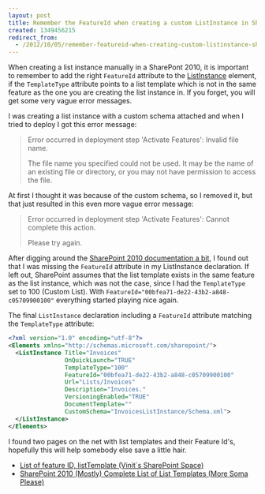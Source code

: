 ```yaml
---
layout: post
title: Remember the FeatureId when creating a custom ListInstance in SharePoint 2010
created: 1349456215
redirect_from:
  - /2012/10/05/remember-featureid-when-creating-custom-listinstance-sharepoint-2010
---
```

When creating a list instance manually in a SharePont 2010, it is important to remember to add the right `FeatureId` attribute to the [ListInstance]( http://msdn.microsoft.com/en-us/library/ms476062.aspx) element, if the `TemplateType` attribute points to a list template which is not in the same feature as the one you are creating the list instance in. If you forget, you will get some very vague error messages.

I was creating a list instance with a custom schema attached and when I tried to deploy I got this error message:

> Error occurred in deployment step 'Activate Features': Invalid file name.
>
> The file name you specified could not be used.  It may be the name of an existing file or directory, or you may not have permission to access the file.

At first I thought it was because of the custom schema, so I removed it, but that just resulted in this even more vague error message:

> Error occurred in deployment step 'Activate Features': Cannot complete this action. 
>
> Please try again.

After digging around the [SharePoint 2010 documentation a bit]( http://msdn.microsoft.com/en-us/library/ms476062.aspx), I found out that I was missing the `FeatureId` attribute in my ListInstance declaration. If left out, SharePoint assumes that the list template exists in the same feature as the list instance, which was not the case, since I had the `TemplateType` set to 100 (Custom List). With `FeatureId="00bfea71-de22-43b2-a848-c05709900100"` everything started playing nice again.

The final `ListInstance` declaration including a `FeatureId` attribute matching the `TemplateType` attribute:

```xml
<?xml version="1.0" encoding="utf-8"?>
<Elements xmlns="http://schemas.microsoft.com/sharepoint/">
  <ListInstance Title="Invoices"
                OnQuickLaunch="TRUE"
                TemplateType="100"
                FeatureId="00bfea71-de22-43b2-a848-c05709900100"
                Url="Lists/Invoices"
                Description="Invoices."
                VersioningEnabled="TRUE"
                DocumentTemplate=""
                CustomSchema="InvoicesListInstance/Schema.xml">
  </ListInstance>  
</Elements>
```

I found two pages on the net with list templates and their Feature Id's, hopefully this will help somebody else save a little hair.

- [List of feature ID, listTemplate (Vinit`s SharePoint Space)](http://blogs.technet.com/b/vinitt/archive/2009/11/04/list-of-feature-id-listtemplate.aspx)
- [SharePoint 2010 (Mostly) Complete List of List Templates (More Soma Please)](http://platinumdogs.me/2011/10/06/sharepoint-2010-list-list-templates/)
